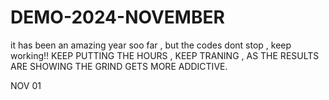 # DEMO-2024-NOVEMBER
it has been an amazing year soo far , but the codes dont stop , keep working!!
KEEP PUTTING THE HOURS , KEEP TRANING , AS THE RESULTS ARE SHOWING THE GRIND GETS MORE ADDICTIVE.

NOV 01
